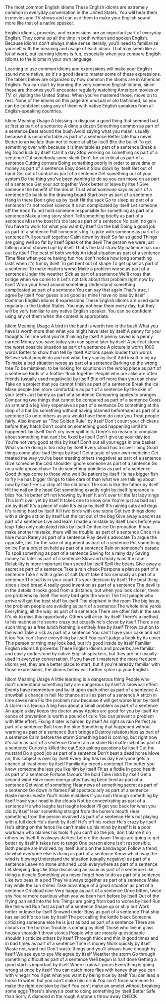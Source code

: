 The most common English idioms
These English idioms are extremely common in everyday conversation in the United States. You will hear them in movies and TV shows and can use them to make your English sound more like that of a native speaker. 

English idioms, proverbs, and expressions are an important part of everyday English. They come up all the time in both written and spoken English. Because idioms don't always make sense literally, you'll need to familiarize yourself with the meaning and usage of each idiom. That may seem like a lot of work, but learning idioms is fun, especially when you compare English idioms to the idioms in your own language.

Learning to use common idioms and expressions will make your English sound more native, so it's a good idea to master some of these expressions. The tables below are organized by how common the idioms are in American English. You can start by learning the very common English idioms, since these are the ones you'll encounter regularly watching American movies or TV, or visiting the United States. When you've mastered those, move on to rest. None of the idioms on this page are unusual or old fashioned, so you can be confident using any of them with native English speakers from all English-speaking countries.

Idiom	Meaning	Usage
A blessing in disguise	a good thing that seemed bad at first	as part of a sentence
A dime a dozen	Something common	as part of a sentence
Beat around the bush	Avoid saying what you mean, usually because it is uncomfortable	as part of a sentence
Better late than never	Better to arrive late than not to come at all	by itself
Bite the bullet	To get something over with because it is inevitable	as part of a sentence
Break a leg	Good luck	by itself
Call it a day	Stop working on something	as part of a sentence
Cut somebody some slack	Don't be so critical	as part of a sentence
Cutting corners	Doing something poorly in order to save time or money	as part of a sentence
Easy does it	Slow down	by itself
Get out of hand	Get out of control	as part of a sentence
Get something out of your system	Do the thing you've been wanting to do so you can move on	as part of a sentence
Get your act together	Work better or leave	by itself
Give someone the benefit of the doubt	Trust what someone says	as part of a sentence
Go back to the drawing board	Start over	as part of a sentence
Hang in there	Don't give up	by itself
Hit the sack	Go to sleep	as part of a sentence
It's not rocket science	It's not complicated	by itself
Let someone off the hook	To not hold someone responsible for something	as part of a sentence
Make a long story short	Tell something briefly	as part of a sentence
Miss the boat	It's too late	as part of a sentence
No pain, no gain	You have to work for what you want	by itself
On the ball	Doing a good job	as part of a sentence
Pull someone's leg	To joke with someone	as part of a sentence
Pull yourself together	Calm down	by itself
So far so good	Things are going well so far	by itself
Speak of the devil	The person we were just talking about showed up!	by itself
That's the last straw	My patience has run out	by itself
The best of both worlds	An ideal situation	as part of a sentence
Time flies when you're having fun	You don't notice how long something lasts when it's fun	by itself
To get bent out of shape	To get upset	as part of a sentence
To make matters worse	Make a problem worse	as part of a sentence
Under the weather	Sick	as part of a sentence
We'll cross that bridge when we come to it	Let's not talk about that problem right now	by itself
Wrap your head around something	Understand something complicated	as part of a sentence
You can say that again	That's true, I agree	by itself
Your guess is as good as mine	I have no idea	by itself
Common English idioms & expressions
These English idioms are used quite regularly in the United States. You may not hear them every day, but they will be very familiar to any native English speaker. You can be confident using any of them when the context is appropriate.

Idiom	Meaning	Usage
A bird in the hand is worth two in the bush	What you have is worth more than what you might have later	by itself
A penny for your thoughts	Tell me what you're thinking	by itself
A penny saved is a penny earned	Money you save today you can spend later	by itself
A perfect storm	the worst possible situation	as part of a sentence
A picture is worth 1000 words	Better to show than tell	by itself
Actions speak louder than words	Believe what people do and not what they say	by itself
Add insult to injury	To make a bad situation worse	as part of a sentence
Barking up the wrong tree	To be mistaken, to be looking for solutions in the wrong place	as part of a sentence
Birds of a feather flock together	People who are alike are often friends (usually used negatively)	by itself
Bite off more than you can chew	Take on a project that you cannot finish	as part of a sentence
Break the ice	Make people feel more comfortable	as part of a sentence
By the skin of your teeth	Just barely	as part of a sentence
Comparing apples to oranges	Comparing two things that cannot be compared	as part of a sentence
Costs an arm and a leg	Very expensive	as part of a sentence
Do something at the drop of a hat	Do something without having planned beforehand	as part of a sentence
Do unto others as you would have them do unto you	Treat people fairly. Also known as "The Golden Rule"	by itself
Don't count your chickens before they hatch	Don't count on something good happening until it's happened.	by itself
Don't cry over spilt milk	There's no reason to complain about something that can't be fixed	by itself
Don't give up your day job	You're not very good at this	by itself
Don't put all your eggs in one basket	What you're doing is too risky	by itself
Every cloud has a silver lining	Good things come after bad things	by itself
Get a taste of your own medicine	Get treated the way you've been treating others (negative)	as part of a sentence
Give someone the cold shoulder	Ignore someone	as part of a sentence
Go on a wild goose chase	To do something pointless	as part of a sentence
Good things come to those who wait	Be patient	by itself
He has bigger fish to fry	He has bigger things to take care of than what we are talking about now	by itself
He's a chip off the old block	The son is like the father	by itself
Hit the nail on the head	Get something exactly right	by itself
Ignorance is bliss	You're better off not knowing	by itself
It ain't over till the fat lady sings	This isn't over yet	by itself
It takes one to know one	You're just as bad as I am	by itself
It's a piece of cake	It's easy	by itself
It's raining cats and dogs	It's raining hard	by itself
Kill two birds with one stone	Get two things done with a single action	by itself
Let the cat out of the bag	Give away a secret	as part of a sentence
Live and learn	I made a mistake	by itself
Look before you leap	Take only calculated risks	by itself
On thin ice	On probation. If you make another mistake, there will be trouble.	as part of a sentence
Once in a blue moon	Rarely	as part of a sentence
Play devil's advocate	To argue the opposite, just for the sake of argument	as part of a sentence
Put something on ice	Put a projet on hold	as part of a sentence
Rain on someone's parade	To spoil something	as part of a sentence
Saving for a rainy day	Saving money for later	as part of a sentence
Slow and steady wins the race	Reliability is more important than speed	by itself
Spill the beans	Give away a secret	as part of a sentence
Take a rain check	Postpone a plan	as part of a sentence
Take it with a grain of salt	Don’t take it too seriously	as part of a sentence
The ball is in your court	It's your decision	by itself
The best thing since sliced bread	A really good invention	as part of a sentence
The devil is in the details	It looks good from a distance, but when you look closer, there are problems	by itself
The early bird gets the worm	The first people who arrive will get the best stuff	by itself
The elephant in the room	The big issue, the problem people are avoiding	as part of a sentence
The whole nine yards	Everything, all the way.	as part of a sentence
There are other fish in the sea	It's ok to miss this opportunity. Others will arise.	by itself
There's a method to his madness	He seems crazy but actually he's clever	by itself
There's no such thing as a free lunch	Nothing is entirely free	by itself
Throw caution to the wind	Take a risk	as part of a sentence
You can't have your cake and eat it too	You can't have everything	by itself
You can't judge a book by its cover	This person or thing may look bad, but it's good inside	by itself
Familiar English idioms & proverbs
These English idioms and proverbs are familiar and easily understood by native English speakers, but they are not usually used in everyday conversation. If you haven't mastered the more frequent idioms yet, they are a better place to start, but if you're already familiar with those expressions, the idioms below will further spice up your English.

Idiom	Meaning	Usage
A little learning is a dangerous thing	People who don't understand something fully are dangerous	by itself
A snowball effect	Events have momentum and build upon each other	as part of a sentence
A snowball's chance in hell	No chance at all	as part of a sentence
A stitch in time saves nine	Fix the problem now because it will get worse later	by itself
A storm in a teacup	A big fuss about a small problem	as part of a sentence
An apple a day keeps the doctor away	Apples are good for you	by itself
An ounce of prevention is worth a pound of cure	You can prevent a problem with little effort. Fixing it later is harder.	by itself
As right as rain	Perfect	as part of a sentence
Bolt from the blue	Something that happened without warning	as part of a sentence
Burn bridges	Destroy relationships	as part of a sentence
Calm before the storm	Something bad is coming, but right now it's calm	as part of a sentence
Come rain or shine	No matter what	as part of a sentence
Curiosity killed the cat	Stop asking questions	by itself
Cut the mustard	Do a good job	as part of a sentence
Don't beat a dead horse	Move on, this subject is over	by itself
Every dog has his day	Everyone gets a chance at least once	by itself
Familiarity breeds contempt	The better you know someone the less you like him	by itself
Fit as a fiddle	In good health	as part of a sentence
Fortune favours the bold	Take risks	by itself
Get a second wind	Have more energy after having been tired	as part of a sentence
Get wind of something	Hear news of something secret	as part of a sentence
Go down in flames	Fail spectacularly	as part of a sentence
Haste makes waste	You'll make mistakes if you rush through something	by itself
Have your head in the clouds	Not be concentrating	as part of a sentence
He who laughs last laughs loudest	I'll get you back for what you did	by itself
Hear something straight from the horse's mouth	Hear something from the person involved	as part of a sentence
He's not playing with a full deck	He's dumb	by itself
He's off his rocker	He's crazy	by itself
He's sitting on the fence	He can't make up his mind	by itself
It is a poor workman who blames his tools	If you can't do the job, don't blame it on others	by itself
It is always darkest before the dawn	Things are going to get better	by itself
It takes two to tango	One person alone isn't responsible. Both people are involved.	by itself
Jump on the bandwagon	Follow a trend, do what everyone else is doing	as part of a sentence
Know which way the wind is blowing	Understand the situation (usually negative)	as part of a sentence
Leave no stone unturned	Look everywhere	as part of a sentence
Let sleeping dogs lie	Stop discussing an issue	as part of a sentence
Like riding a bicycle	Something you never forget how to do	as part of a sentence
Like two peas in a pod	They're always together	as part of a sentence
Make hay while the sun shines	Take advantage of a good situation	as part of a sentence
On cloud nine	Very happy	as part of a sentence
Once bitten, twice shy	You're more cautious when you've been hurt before	by itself
Out of the frying pan and into the fire	Things are going from bad to worse	by itself
Run like the wind	Run fast	as part of a sentence
Shape up or ship out	Work better or leave	by itself
Snowed under	Busy	as part of a sentence
That ship has sailed	It's too late	by itself
The pot calling the kettle black	Someone criticizing someone else he is just as bad	as part of a sentence
There are clouds on the horizon	Trouble is coming	by itself
Those who live in glass houses shouldn't throw stones	People who are morally questionable shouldn't criticize others	by itself
Through thick and thin	In good times and in bad times	as part of a sentence
Time is money	Work quickly	by itself
Waste not, want not	Don't waste things and you'll always have enough	by itself
We see eye to eye	We agree	by itself
Weather the storm	Go through something difficult	as part of a sentence
Well begun is half done	Getting a good start is important	by itself
When it rains it pours	Everything is going wrong at once	by itself
You can catch more flies with honey than you can with vinegar	You'll get what you want by being nice	by itself
You can lead a horse to water, but you can't make him drink	You can't force someone to make the right decision	by itself
You can't make an omelet without breaking some eggs	There's always a cost to doing something	by itself
Better Safe than Sorry
A diamond in the rough
A stone's throw away CHECK
